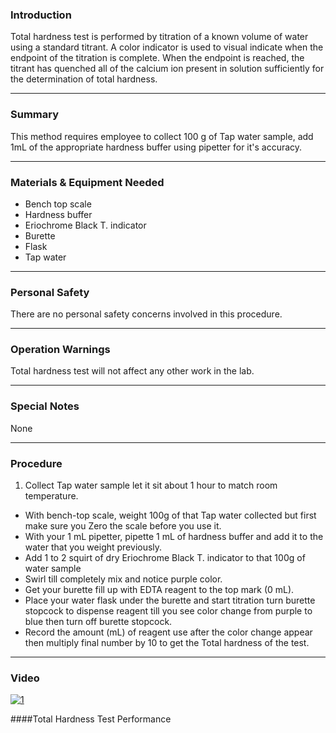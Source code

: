 ### Introduction
Total hardness test is performed by titration of a known volume  of water using a standard titrant. A color indicator is used to visual indicate when the endpoint of the titration is complete. When the endpoint is reached, the titrant has quenched all of the calcium ion present in solution sufficiently for the determination of total hardness.
***

### Summary
This method requires employee to collect 100 g  of Tap water sample, add 1mL of  the appropriate hardness buffer using pipetter for it's accuracy.
***

### Materials & Equipment Needed
- Bench top scale
- Hardness buffer
- Eriochrome Black T. indicator
- Burette
- Flask
- Tap water
***

### Personal Safety
There are no personal safety concerns involved in this procedure.
***

### Operation Warnings
Total hardness test  will not affect any other work in the lab.
***

### Special Notes
None
***

### Procedure
1. Collect Tap water sample let it sit about 1 hour to match room temperature.
- With bench-top scale, weight 100g of that Tap water collected but first make sure you Zero the scale  before you use it.
- With your 1 mL pipetter, pipette 1 mL of hardness buffer and add it to the water that you weight previously.
- Add 1 to 2 squirt of dry Eriochrome Black T. indicator to that 100g of water sample
- Swirl till completely mix and notice purple color.
- Get your  burette fill up with EDTA reagent to the top mark (0 mL).
- Place your water flask under the burette and start titration turn burette stopcock to dispense reagent till you see color change from purple to blue then turn off burette stopcock.
- Record the amount (mL) of reagent use after the color change appear then multiply final number by 10 to get the Total hardness of the test.
***

### Video

[![1](http://img.youtube.com/vi/lKgBCPEY0Xo/0.jpg)](https://www.youtube.com/watch?v=lKgBCPEY0Xo "Total Hardness Test Performance")

####Total Hardness Test Performance
